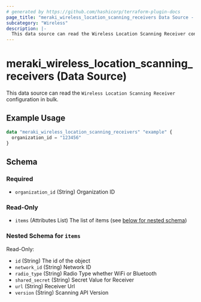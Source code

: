 ```yaml
---
# generated by https://github.com/hashicorp/terraform-plugin-docs
page_title: "meraki_wireless_location_scanning_receivers Data Source - terraform-provider-meraki"
subcategory: "Wireless"
description: |-
  This data source can read the Wireless Location Scanning Receiver configuration in bulk.
---
```


# meraki_wireless_location_scanning_receivers (Data Source)

This data source can read the `Wireless Location Scanning Receiver` configuration in bulk.

## Example Usage

```terraform
data "meraki_wireless_location_scanning_receivers" "example" {
  organization_id = "123456"
}
```

<!-- schema generated by tfplugindocs -->
## Schema

### Required

- `organization_id` (String) Organization ID

### Read-Only

- `items` (Attributes List) The list of items (see [below for nested schema](#nestedatt--items))

<a id="nestedatt--items"></a>
### Nested Schema for `items`

Read-Only:

- `id` (String) The id of the object
- `network_id` (String) Network ID
- `radio_type` (String) Radio Type whether WiFi or Bluetooth
- `shared_secret` (String) Secret Value for Receiver
- `url` (String) Receiver Url
- `version` (String) Scanning API Version
